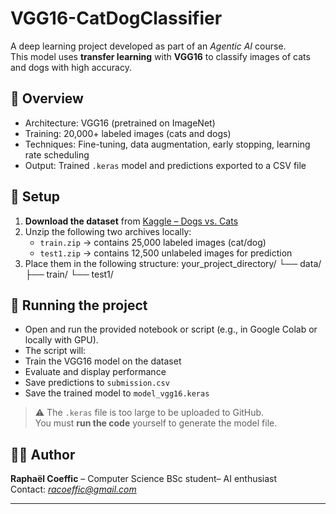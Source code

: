 # VGG16-CatDogClassifier

A deep learning project developed as part of an *Agentic AI* course.  
This model uses **transfer learning** with **VGG16** to classify images of cats and dogs with high accuracy.

## 🧠 Overview

- Architecture: VGG16 (pretrained on ImageNet)
- Training: 20,000+ labeled images (cats and dogs)
- Techniques: Fine-tuning, data augmentation, early stopping, learning rate scheduling
- Output: Trained `.keras` model and predictions exported to a CSV file

## 📂 Setup

1. **Download the dataset** from [Kaggle – Dogs vs. Cats](https://www.kaggle.com/competitions/dogs-vs-cats/data)
2. Unzip the following two archives locally:
   - `train.zip` → contains 25,000 labeled images (cat/dog)
   - `test1.zip` → contains 12,500 unlabeled images for prediction
3. Place them in the following structure:
your_project_directory/
└── data/
├── train/
└── test1/

## 🏃 Running the project

- Open and run the provided notebook or script (e.g., in Google Colab or locally with GPU).
- The script will:
- Train the VGG16 model on the dataset
- Evaluate and display performance
- Save predictions to `submission.csv`
- Save the trained model to `model_vgg16.keras`

> ⚠️ The `.keras` file is too large to be uploaded to GitHub.  
> You must **run the code** yourself to generate the model file.

## 👨‍💻 Author

**Raphaël Coeffic** – Computer Science BSc student– AI enthusiast  
Contact: *racoeffic@gmail.com*

---

